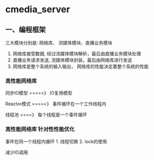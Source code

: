 # cmedia_server


## 一、编程框架

三大模块分别是: 网络库、 流媒体模块、直播业务模块


1. 网络库接受数据, 经过流媒体模块解析，最后由直播业务模块处理
2. 直播业务请求发送, 流媒体模块封装，最后由网络库进行发送
3. 网络库是整个系统的输入输出， 网络库的性能决定着整个系统的性能


### 高性能网络库


同步IO模型 =====》  IO复用模型

Reactor模式  =====》 事件循环在一个工作线程内

线程池    ====》  每个线程是一个事件循环

### 高性能网络库  针对性性能优化

事件在同一个线程内循环          1. 线程切换
                                2. lock的使用
								
								
减少IO调用




